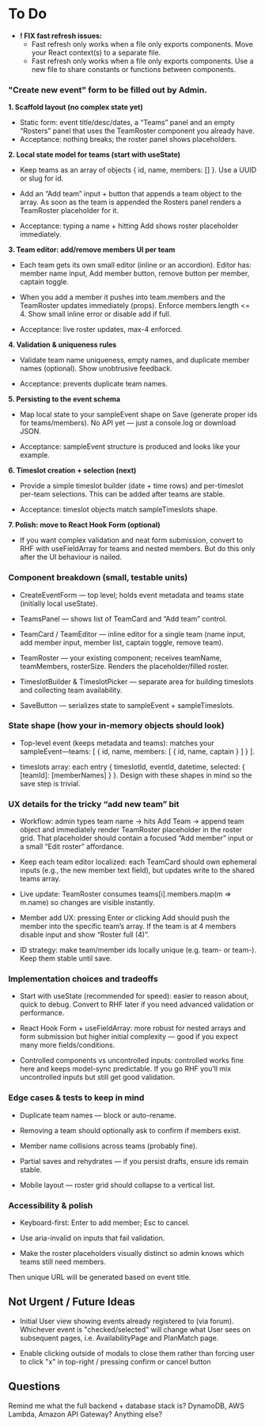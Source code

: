 # To Do

- **! FIX fast refresh issues:**
  - Fast refresh only works when a file only exports components. Move your React context(s) to a separate file.
  - Fast refresh only works when a file only exports components. Use a new file to share constants or functions between components.

### **"Create new event" form to be filled out by Admin.**

**1. Scaffold layout (no complex state yet)**

- Static form: event title/desc/dates, a “Teams” panel and an empty “Rosters” panel that uses the TeamRoster component you already have.
- Acceptance: nothing breaks; the roster panel shows placeholders.

**2. Local state model for teams (start with useState)**

- Keep teams as an array of objects { id, name, members: [] }. Use a UUID or slug for id.

- Add an “Add team” input + button that appends a team object to the array. As soon as the team is appended the Rosters panel renders a TeamRoster placeholder for it.

- Acceptance: typing a name + hitting Add shows roster placeholder immediately.

**3. Team editor: add/remove members UI per team**

- Each team gets its own small editor (inline or an accordion). Editor has: member name input, Add member button, remove button per member, captain toggle.

- When you add a member it pushes into team.members and the TeamRoster updates immediately (props). Enforce members.length <= 4. Show small inline error or disable add if full.

- Acceptance: live roster updates, max-4 enforced.

**4. Validation & uniqueness rules**

- Validate team name uniqueness, empty names, and duplicate member names (optional). Show unobtrusive feedback.

- Acceptance: prevents duplicate team names.

**5. Persisting to the event schema**

- Map local state to your sampleEvent shape on Save (generate proper ids for teams/members). No API yet — just a console.log or download JSON.

- Acceptance: sampleEvent structure is produced and looks like your example.

**6. Timeslot creation + selection (next)**

- Provide a simple timeslot builder (date + time rows) and per-timeslot per-team selections. This can be added after teams are stable.

- Acceptance: timeslot objects match sampleTimeslots shape.

**7. Polish: move to React Hook Form (optional)**

- If you want complex validation and neat form submission, convert to RHF with useFieldArray for teams and nested members. But do this only after the UI behaviour is nailed.

### **Component breakdown (small, testable units)**

- CreateEventForm — top level; holds event metadata and teams state (initially local useState).

- TeamsPanel — shows list of TeamCard and “Add team” control.

- TeamCard / TeamEditor — inline editor for a single team (name input, add member input, member list, captain toggle, remove team).

- TeamRoster — your existing component; receives teamName, teamMembers, rosterSize. Renders the placeholder/filled roster.

- TimeslotBuilder & TimeslotPicker — separate area for building timeslots and collecting team availability.

- SaveButton — serializes state to sampleEvent + sampleTimeslots.

### **State shape (how your in-memory objects should look)**

- Top-level event (keeps metadata and teams): matches your sampleEvent—teams: [ { id, name, members: [ { id, name, captain } ] } ].

- timeslots array: each entry { timeslotId, eventId, datetime, selected: { [teamId]: [memberNames] } }.
  Design with these shapes in mind so the save step is trivial.

### **UX details for the tricky “add new team” bit**

- Workflow: admin types team name → hits Add Team → append team object and immediately render TeamRoster placeholder in the roster grid. That placeholder should contain a focused “Add member” input or a small “Edit roster” affordance.

- Keep each team editor localized: each TeamCard should own ephemeral inputs (e.g., the new member text field), but updates write to the shared teams array.

- Live update: TeamRoster consumes teams[i].members.map(m => m.name) so changes are visible instantly.

- Member add UX: pressing Enter or clicking Add should push the member into the specific team’s array. If the team is at 4 members disable input and show “Roster full (4)”.

- ID strategy: make team/member ids locally unique (e.g. team-<slug> or team-<uuid>). Keep them stable until save.

### **Implementation choices and tradeoffs**

- Start with useState (recommended for speed): easier to reason about, quick to debug. Convert to RHF later if you need advanced validation or performance.

- React Hook Form + useFieldArray: more robust for nested arrays and form submission but higher initial complexity — good if you expect many more fields/conditions.

- Controlled components vs uncontrolled inputs: controlled works fine here and keeps model-sync predictable. If you go RHF you’ll mix uncontrolled inputs but still get good validation.

### **Edge cases & tests to keep in mind**

- Duplicate team names — block or auto-rename.

- Removing a team should optionally ask to confirm if members exist.

- Member name collisions across teams (probably fine).

- Partial saves and rehydrates — if you persist drafts, ensure ids remain stable.

- Mobile layout — roster grid should collapse to a vertical list.

### **Accessibility & polish**

- Keyboard-first: Enter to add member; Esc to cancel.

- Use aria-invalid on inputs that fail validation.

- Make the roster placeholders visually distinct so admin knows which teams still need members.

Then unique URL will be generated based on event title.

## Not Urgent / Future Ideas

- Initial User view showing events already registered to (via forum). Whichever event is "checked/selected" will change what User sees on subsequent pages, i.e. AvailabilityPage and PlanMatch page.

- Enable clicking outside of modals to close them rather than forcing user to click "x" in top-right / pressing confirm or cancel button

## Questions

Remind me what the full backend + database stack is? DynamoDB, AWS Lambda, Amazon API Gateway? Anything else?
